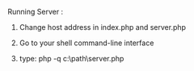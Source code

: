 Running Server :

1. Change host address in index.php and server.php

2. Go to your shell command-line interface

3. type: 
	php -q c:\path\server.php

